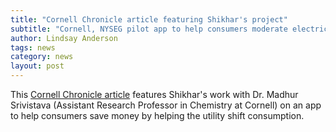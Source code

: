 ```yaml
---
title: "Cornell Chronicle article featuring Shikhar's project"
subtitle: "Cornell, NYSEG pilot app to help consumers moderate electricity use"
author: Lindsay Anderson
tags: news
category: news
layout: post
---
```


This [Cornell Chronicle article](https://news.cornell.edu/stories/2023/01/cornell-nyseg-pilot-app-help-consumers-moderate-electricity-use) features Shikhar's work with Dr. Madhur Srivistava (Assistant Research Professor in Chemistry at Cornell) on an app to help consumers save money by helping the utility shift consumption. 